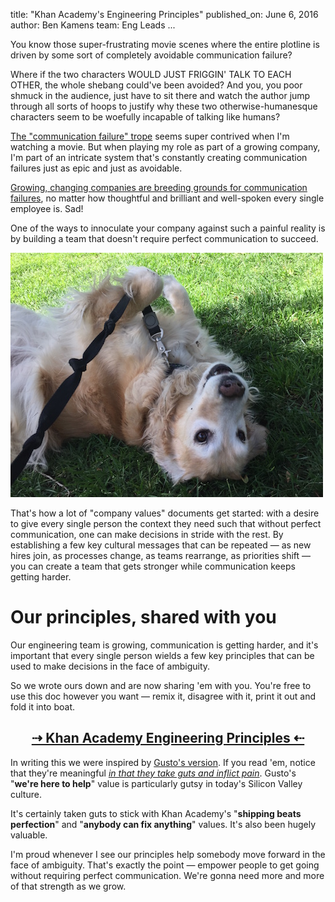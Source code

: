 title: "Khan Academy's Engineering Principles"
published_on: June 6, 2016
author: Ben Kamens
team: Eng Leads
...

You know those super-frustrating movie scenes where the entire plotline is driven by some sort of completely avoidable communication failure?

Where if the two characters WOULD JUST FRIGGIN' TALK TO EACH OTHER, the whole shebang could've been avoided? And you, you poor shmuck in the audience, just have to sit there and watch the author jump through all sorts of hoops to justify why these two otherwise-humanesque characters seem to be woefully incapable of talking like humans?

[The "communication failure" trope](http://tvtropes.org/pmwiki/pmwiki.php/Main/PoorCommunicationKills) seems super contrived when I'm watching a movie. But when playing my role as part of a growing company, I'm part of an intricate system that's constantly creating communication failures just as epic and just as avoidable.

[Growing, changing companies are breeding grounds for communication failures](https://twitter.com/aunder/status/704408612588933120), no matter how thoughtful and brilliant and well-spoken every single employee is. Sad!

One of the ways to innoculate your company against such a painful reality is by building a team that doesn't require perfect communication to succeed.

![Fleetwood communicates well](/images/engineering-principles/fleet-grass.jpg)

That's how a lot of "company values" documents get started: with a desire to give every single person the context they need such that without perfect communication, one can make decisions in stride with the rest. By establishing a few key cultural messages that can be repeated — as new hires join, as processes change, as teams rearrange, as priorities shift — you can create a team that gets stronger while communication keeps getting harder.

# Our principles, shared with you

Our engineering team is growing, communication is getting harder, and it's important that every single person wields a few key principles that can be used to make decisions in the face of ambiguity.

So we wrote ours down and are now sharing 'em with you. You're free to use this doc however you want — remix it, disagree with it, print it out and fold it into boat.

## <center>[⇢ Khan Academy Engineering Principles ⇠](https://docs.google.com/document/d/1PW4NYn9pYNam2EuGEsTN9pTgwTfFnT_R9OZLJJICWQU/edit)</center>

In writing this we were inspired by [Gusto's version](http://engineering.gusto.com/our-engineering-values-and-principles/). If you read 'em, notice that they're meaningful [_in that they take guts and inflict pain_](https://hbr.org/2002/07/make-your-values-mean-something). Gusto's "**we're here to help**" value is particularly gutsy in today's Silicon Valley culture.

It's certainly taken guts to stick with Khan Academy's "**shipping beats perfection**" and "**anybody can fix anything**" values. It's also been hugely valuable.

I'm proud whenever I see our principles help somebody move forward in the face of ambiguity. That's exactly the point — empower people to get going without requiring perfect communication. We're gonna need more and more of that strength as we grow.
